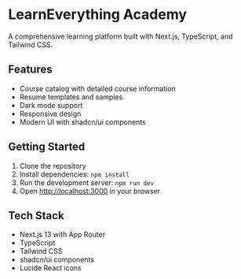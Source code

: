 # LearnEverything Academy

A comprehensive learning platform built with Next.js, TypeScript, and Tailwind CSS.

## Features

- Course catalog with detailed course information
- Resume templates and samples
- Dark mode support
- Responsive design
- Modern UI with shadcn/ui components

## Getting Started

1. Clone the repository
2. Install dependencies: `npm install`
3. Run the development server: `npm run dev`
4. Open [http://localhost:3000](http://localhost:3000) in your browser

## Tech Stack

- Next.js 13 with App Router
- TypeScript
- Tailwind CSS
- shadcn/ui components
- Lucide React icons